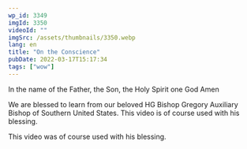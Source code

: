 ```yaml
---
wp_id: 3349
imgId: 3350
videoId: ""
imgSrc: /assets/thumbnails/3350.webp
lang: en
title: "On the Conscience"
pubDate: 2022-03-17T15:17:34
tags: ["wow"]
---
```


<p>In the name of the Father, the Son, the Holy Spirit one God Amen</p>
<p>We are blessed to learn from our beloved HG Bishop Gregory Auxiliary Bishop of Southern United States. This video is of course used with his blessing.</p>
<p>This video was of course used with his blessing.</p>
